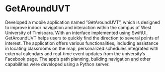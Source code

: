 # GetAroundUVT
Developed a mobile application named ”GetAroundUVT”, which is designed to improve indoor navigation and interaction within the campus of West University of Timisoara. With an interface implemented using SwiftUI, GetAroundUVT helps users to quickly find the direction to several points of interest. The application offers various functionalities, including assistance in locating classrooms on the map, personalized schedules integrated with external calendars and real-time event updates from the university’s Facebook page. The app’s path planning, building navigation and other capabilities were developed using a Python server.
